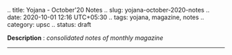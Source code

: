 .. title: Yojana - October'20 Notes
.. slug: yojana-october-2020-notes
.. date: 2020-10-01 12:16 UTC+05:30
.. tags: yojana, magazine, notes
.. category: upsc
.. status: draft

**Description** : *consolidated notes of monthly magazine*

***
<!-- TEASER_END -->